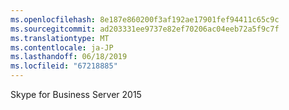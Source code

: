 ```yaml
---
ms.openlocfilehash: 8e187e860200f3af192ae17901fef94411c65c9c
ms.sourcegitcommit: ad203331ee9737e82ef70206ac04eeb72a5f9c7f
ms.translationtype: MT
ms.contentlocale: ja-JP
ms.lasthandoff: 06/18/2019
ms.locfileid: "67218885"
---
```

Skype for Business Server 2015